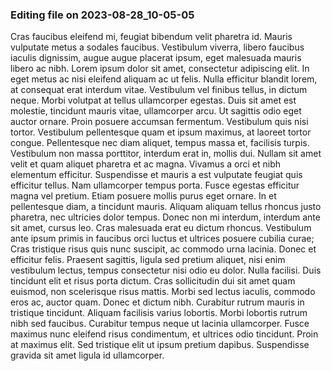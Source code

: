 

### Editing file on 2023-08-28_10-05-05

Cras faucibus eleifend mi, feugiat bibendum velit pharetra id. Mauris vulputate metus a sodales faucibus. Vestibulum viverra, libero faucibus iaculis dignissim, augue augue placerat ipsum, eget malesuada mauris libero ac nibh. Lorem ipsum dolor sit amet, consectetur adipiscing elit. In eget metus ac nisi eleifend aliquam ac ut felis. Nulla efficitur blandit lorem, at consequat erat interdum vitae. Vestibulum vel finibus tellus, in dictum neque. Morbi volutpat at tellus ullamcorper egestas. Duis sit amet est molestie, tincidunt mauris vitae, ullamcorper arcu.
Ut sagittis odio eget auctor ornare. Proin posuere accumsan fermentum. Vestibulum quis nisi tortor. Vestibulum pellentesque quam et ipsum maximus, at laoreet tortor congue. Pellentesque nec diam aliquet, tempus massa et, facilisis turpis. Vestibulum non massa porttitor, interdum erat in, mollis dui. Nullam sit amet velit et quam aliquet pharetra et ac magna. Vivamus a orci et nibh elementum efficitur. Suspendisse et mauris a est vulputate feugiat quis efficitur tellus. Nam ullamcorper tempus porta.
Fusce egestas efficitur magna vel pretium. Etiam posuere mollis purus eget ornare. In et pellentesque diam, a tincidunt mauris. Aliquam aliquam tellus rhoncus justo pharetra, nec ultricies dolor tempus. Donec non mi interdum, interdum ante sit amet, cursus leo. Cras malesuada erat eu dictum rhoncus. Vestibulum ante ipsum primis in faucibus orci luctus et ultrices posuere cubilia curae; Cras tristique risus quis nunc suscipit, ac commodo urna lacinia. Donec et efficitur felis. Praesent sagittis, ligula sed pretium aliquet, nisi enim vestibulum lectus, tempus consectetur nisi odio eu dolor. Nulla facilisi. Duis tincidunt elit et risus porta dictum. Cras sollicitudin dui sit amet quam euismod, non scelerisque risus mattis. Morbi sed lectus iaculis, commodo eros ac, auctor quam.
Donec et dictum nibh. Curabitur rutrum mauris in tristique tincidunt. Aliquam facilisis varius lobortis. Morbi lobortis rutrum nibh sed faucibus. Curabitur tempus neque ut lacinia ullamcorper. Fusce maximus nunc eleifend risus condimentum, et ultrices odio tincidunt. Proin at maximus elit. Sed tristique elit ut ipsum pretium dapibus. Suspendisse gravida sit amet ligula id ullamcorper.


